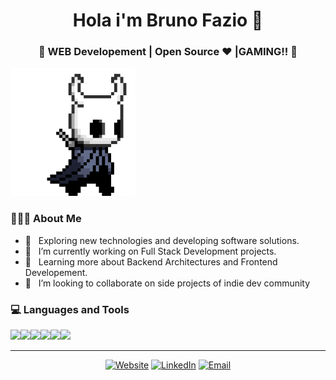 <h1 align="center">Hola i'm  Bruno Fazio 👋 </h1>
<h3 align="center">🚀 WEB Developement | Open Source ♥ |GAMING!! 🚀</h3>
<div>
<div>
<img src="https://raw.githubusercontent.com/TanZng/TanZng/master/assets/hollor_knight3.gif" width="200"/>
 </div> 
<div align="left"> 
  <h3> 👨🏻‍💻 About Me </h3>

  - 🤔 &nbsp; Exploring new technologies and developing software solutions.
  - 💼 &nbsp; I’m currently working on Full Stack Development projects.
  - 🌱 &nbsp; Learning more about Backend Architectures and Frontend Developement.
  - 👯 &nbsp; I’m looking to collaborate on side projects of indie dev community
</div>
</div>

<h3> 💻 Languages and Tools </h3>
  <p>
   <img src="https://media3.giphy.com/media/ln7z2eWriiQAllfVcn/200w.webp" width="50"><img src="https://i.giphy.com/media/LMt9638dO8dftAjtco/200.webp"   width="50"><img src="https://i.giphy.com/media/eNAsjO55tPbgaor7ma/200w.webp" width="50"><img src="https://i.giphy.com/media/IdyAQJVN2kVPNUrojM/200.webp" width="50"><img src="https://media3.giphy.com/media/kdFc8fubgS31b8DsVu/giphy.webp" width="50"><img src="https://media.giphy.com/media/kH1DBkPNyZPOk0BxrM/giphy.gif" width="100"><img 
  <p>
<hr>
<p align="center">
<a href="https://bofoweb.com/"><img alt="Website" src="https://img.shields.io/badge/Website-https://bofoweb.com/-blue?style=flat-square&logo=google-chrome"></a>
<a href="https://www.linkedin.com/in/AVS1508/"><img alt="LinkedIn" src="https://img.shields.io/badge/LinkedIn-bruno%20fazio-blue?style=flat-square&logo=linkedin"></a>
<a href="brufazio8@gmail.com"><img alt="Email" src="https://img.shields.io/badge/Email-brufazio8@gmail.com-blue?style=flat-square&logo=gmail"></a>
</p>
